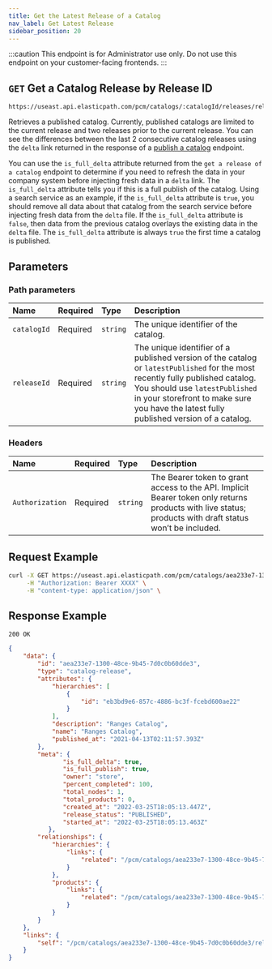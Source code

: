 ```yaml
---
title: Get the Latest Release of a Catalog
nav_label: Get Latest Release
sidebar_position: 20
---
```


:::caution
This endpoint is for Administrator use only. Do not use this endpoint on your customer-facing frontends.
:::

## `GET` Get a Catalog Release by Release ID

```http
https://useast.api.elasticpath.com/pcm/catalogs/:catalogId/releases/releaseId/
```

Retrieves a published catalog. Currently, published catalogs are limited to the current release and two releases prior to the current release. You can see the differences between the last 2 consecutive catalog releases using the `delta` link returned in the response of a [publish a catalog](/docs/pxm/catalogs/catalog-release-admin/publish-a-catalog) endpoint.

You can use the `is_full_delta` attribute returned from the `get a release of a catalog` endpoint to determine if you need to refresh the data in your company system before injecting fresh data in a `delta` link. The `is_full_delta` attribute tells you if this is a full publish of the catalog. Using a search service as an example, if the `is_full_delta` attribute is `true`, you should remove all data about that catalog from the search service before injecting fresh data from the `delta` file. If the `is_full_delta` attribute is `false`, then data from the previous catalog overlays the existing data in the `delta` file. The `is_full_delta` attribute is always `true` the first time a catalog is published.

## Parameters

### Path parameters

| Name | Required | Type | Description |
| :--- | :--- | :--- | :--- |
| `catalogId` | Required | `string` | The unique identifier of the catalog. |
| `releaseId` | Required | `string` | The unique identifier of a published version of the catalog or `latestPublished` for the most recently fully published catalog. You should use `latestPublished` in your storefront to make sure you have the latest fully published version of a catalog. |

### Headers

| Name | Required | Type | Description |
| :--- | :--- | :--- | :--- |
| `Authorization` | Required | `string` | The Bearer token to grant access to the API. Implicit Bearer token only returns products with live status; products with draft status won’t be included. |

## Request Example

```bash
curl -X GET https://useast.api.elasticpath.com/pcm/catalogs/aea233e7-1300-48ce-9b45-7d0c0b60dde3/releases/latest \
     -H "Authorization: Bearer XXXX" \
     -H "content-type: application/json" \
```

## Response Example

`200 OK`

```json
{
    "data": {
        "id": "aea233e7-1300-48ce-9b45-7d0c0b60dde3",
        "type": "catalog-release",
        "attributes": {
            "hierarchies": [
                {
                    "id": "eb3bd9e6-857c-4886-bc3f-fcebd600ae22"
                }
            ],
            "description": "Ranges Catalog",
            "name": "Ranges Catalog",
            "published_at": "2021-04-13T02:11:57.393Z"
        },
        "meta": {
               "is_full_delta": true,
               "is_full_publish": true,
               "owner": "store",
               "percent_completed": 100,
               "total_nodes": 1,
               "total_products": 0,
               "created_at": "2022-03-25T18:05:13.447Z",
               "release_status": "PUBLISHED",
               "started_at": "2022-03-25T18:05:13.463Z"
           },
        "relationships": {
            "hierarchies": {
                "links": {
                    "related": "/pcm/catalogs/aea233e7-1300-48ce-9b45-7d0c0b60dde3/releases/latest"
                }
            },
            "products": {
                "links": {
                    "related": "/pcm/catalogs/aea233e7-1300-48ce-9b45-7d0c0b60dde3/releases/latest"
                }
            }
        }
    },
    "links": {
        "self": "/pcm/catalogs/aea233e7-1300-48ce-9b45-7d0c0b60dde3/releases/latest"
    }
}
```
